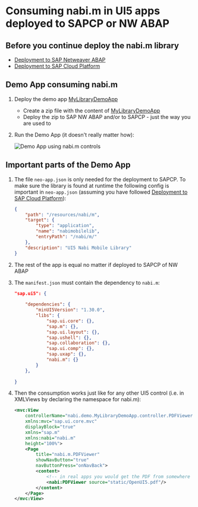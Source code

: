 # Consuming nabi.m in UI5 apps deployed to SAPCP or NW ABAP

## Before you continue deploy the nabi.m library

- [Deployment to SAP Netweaver ABAP](sap-nw-abap-deployment.md)
- [Deployment to SAP Cloud Platform](sap-cloud-platform-deployment.md)


## Demo App consuming nabi.m

1. Deploy the demo app [MyLibraryDemoApp](../../demoapp/MyLibraryDemoApp)

    * Create a zip file with the content of [MyLibraryDemoApp](../../demoapp/MyLibraryDemoApp)
	* Deploy the zip to SAP NW ABAP and/or to SAPCP - just the way you are used to


1. Run the Demo App (it doesn't really matter how):

    ![Demo App using nabi.m controls](img/nabi-m-demo-app.gif)


## Important parts of the Demo App

1. The file `neo-app.json` is only needed for the deployment to SAPCP. To make sure the library is found at runtime the following config is important in `neo-app.json` (assuming you have followed [Deployment to SAP Cloud Platform](sap-cloud-platform-deployment.md)):

    ```json
	{
		"path": "/resources/nabi/m",
		"target": {
			"type": "application",
			"name": "nabimobilelib", 
			"entryPath": "/nabi/m/"
		},
		"description": "UI5 Nabi Mobile Library"
	}
	```

1. The rest of the app is equal no matter if deployed to SAPCP of NW ABAP

1. The `manifest.json` must contain the dependency to `nabi.m`:

    ```json
	"sap.ui5": {
		
		"dependencies": {
			"minUI5Version": "1.30.0",
			"libs": {
				"sap.ui.core": {},
				"sap.m": {},
				"sap.ui.layout": {},
				"sap.ushell": {},
				"sap.collaboration": {},
				"sap.ui.comp": {},
				"sap.uxap": {},
				"nabi.m": {}
			}
		},
		
	}
	```

1. Then the consumption works just like for any other UI5 control (i.e. in XMLViews by declaring the namespace for nabi.m):

    ```xml
	<mvc:View
		controllerName="nabi.demo.MyLibraryDemoApp.controller.PDFViewer"
		xmlns:mvc="sap.ui.core.mvc"
		displayBlock="true"
		xmlns="sap.m"
		xmlns:nabi="nabi.m"
		height="100%">
		<Page
			title="nabi.m.PDFViewer"
			showNavButton="true"
			navButtonPress="onNavBack">
			<content>
				<!-- in real apps you would get the PDF from somewhere else -->
				<nabi:PDFViewer source="static/OpenUI5.pdf"/>
			</content>
		</Page>
	</mvc:View>
	```
